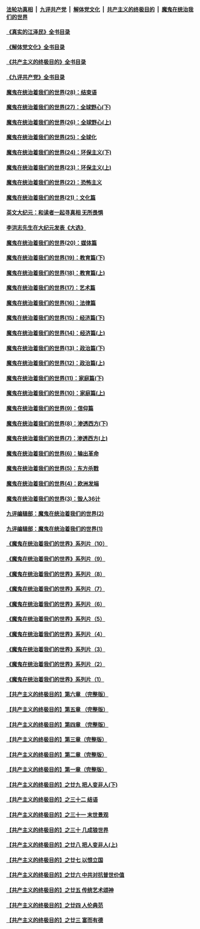 ####  [法轮功真相](../../../../basic/blob/master/README.md?t=07241901) &nbsp;|&nbsp; [九评共产党](../../../../9ping.md/blob/master/README.md?t=07241901) &nbsp;|&nbsp; [解体党文化](../../../../jtdwh.md/blob/master/README.md?t=07241901)  &nbsp;|&nbsp; [共产主义的终极目的](../../../../gczydzjmd.md/blob/master/README.md?t=07241901) &nbsp;|&nbsp; [魔鬼在统治我们的世界](../../../../mgztzwmdsj.md/blob/master/README.md?t=07241901) 

#### [《真实的江泽民》全书目录](../pages/nsc422/n13721399.md?t=07241901) 

#### [《解体党文化》全书目录](../pages/nsc422/n13721157.md?t=07241901) 

#### [《共产主义的终极目的》全书目录](../pages/nsc422/n13721048.md?t=07241901) 

#### [《九评共产党》全书目录](../pages/nsc422/n13708085.md?t=07241901) 

#### [魔鬼在统治着我们的世界(28)：结束语](../pages/nsc422/n10936246.md?t=07241901) 

#### [魔鬼在统治着我们的世界(27)：全球野心(下)](../pages/nsc422/n10928319.md?t=07241901) 

#### [魔鬼在统治着我们的世界(26)：全球野心(上)](../pages/nsc422/n10900318.md?t=07241901) 

#### [魔鬼在统治着我们的世界(25)：全球化](../pages/nsc422/n10788205.md?t=07241901) 

#### [魔鬼在统治着我们的世界(24)：环保主义(下)](../pages/nsc422/n10695307.md?t=07241901) 

#### [魔鬼在统治着我们的世界(23)：环保主义(上)](../pages/nsc422/n10688613.md?t=07241901) 

#### [魔鬼在统治着我们的世界(22)：恐怖主义](../pages/nsc422/n10614727.md?t=07241901) 

#### [魔鬼在统治着我们的世界(21)：文化篇](../pages/nsc422/n10597706.md?t=07241901) 

#### [英文大纪元：和读者一起寻真相 无所畏惧](../pages/nsc422/n12542027.md?t=07241901) 

#### [李洪志先生在大纪元发表《大选》](../pages/nsc422/n12534746.md?t=07241901) 

#### [魔鬼在统治着我们的世界(20)：媒体篇](../pages/nsc422/n10586579.md?t=07241901) 

#### [魔鬼在统治着我们的世界(19)：教育篇(下)](../pages/nsc422/n10564808.md?t=07241901) 

#### [魔鬼在统治着我们的世界(18)：教育篇(上)](../pages/nsc422/n10526970.md?t=07241901) 

#### [魔鬼在统治着我们的世界(17)：艺术篇](../pages/nsc422/n10499093.md?t=07241901) 

#### [魔鬼在统治着我们的世界(16)：法律篇](../pages/nsc422/n10485969.md?t=07241901) 

#### [魔鬼在统治着我们的世界(15)：经济篇(下)](../pages/nsc422/n10469975.md?t=07241901) 

#### [魔鬼在统治着我们的世界(14)：经济篇(上)](../pages/nsc422/n10457370.md?t=07241901) 

#### [魔鬼在统治着我们的世界(13)：政治篇(下)](../pages/nsc422/n10448270.md?t=07241901) 

#### [魔鬼在统治着我们的世界(12)：政治篇(上)](../pages/nsc422/n10444576.md?t=07241901) 

#### [魔鬼在统治着我们的世界(11)：家庭篇(下)](../pages/nsc422/n10440961.md?t=07241901) 

#### [魔鬼在统治着我们的世界(10)：家庭篇(上)](../pages/nsc422/n10435448.md?t=07241901) 

#### [魔鬼在统治着我们的世界(9)：信仰篇](../pages/nsc422/n10432159.md?t=07241901) 

#### [魔鬼在统治着我们的世界(8)：渗透西方(下)](../pages/nsc422/n10429603.md?t=07241901) 

#### [魔鬼在统治着我们的世界(7)：渗透西方(上)](../pages/nsc422/n10426013.md?t=07241901) 

#### [魔鬼在统治着我们的世界(6)：输出革命](../pages/nsc422/n10421536.md?t=07241901) 

#### [魔鬼在统治着我们的世界(5)：东方杀戮](../pages/nsc422/n10417707.md?t=07241901) 

#### [魔鬼在统治着我们的世界(4)：欧洲发端](../pages/nsc422/n10414890.md?t=07241901) 

#### [魔鬼在统治着我们的世界(3)：毁人36计](../pages/nsc422/n10411583.md?t=07241901) 

#### [九评编辑部：魔鬼在统治着我们的世界(2)](../pages/nsc422/n10410036.md?t=07241901) 

#### [九评编辑部：魔鬼在统治着我们的世界(1)](../pages/nsc422/n10406825.md?t=07241901) 

#### [《魔鬼在统治着我们的世界》系列片（10）](../pages/nsc422/n12292670.md?t=07241901) 

#### [《魔鬼在统治着我们的世界》系列片（9）](../pages/nsc422/n12290859.md?t=07241901) 

#### [《魔鬼在统治着我们的世界》系列片（8）](../pages/nsc422/n12287445.md?t=07241901) 

#### [《魔鬼在统治着我们的世界》系列片（7）](../pages/nsc422/n12283425.md?t=07241901) 

#### [《魔鬼在统治着我们的世界》系列片（6）](../pages/nsc422/n12282314.md?t=07241901) 

#### [《魔鬼在统治着我们的世界》系列片（5）](../pages/nsc422/n12281419.md?t=07241901) 

#### [《魔鬼在统治着我们的世界》系列片（4）](../pages/nsc422/n12274024.md?t=07241901) 

#### [《魔鬼在统治着我们的世界》系列片（3）](../pages/nsc422/n12271322.md?t=07241901) 

#### [《魔鬼在统治着我们的世界》系列片（2）](../pages/nsc422/n12269049.md?t=07241901) 

#### [《魔鬼在统治着我们的世界》系列片（1）](../pages/nsc422/n12267575.md?t=07241901) 

#### [【共产主义的终极目的】第六章 （完整版）](../pages/nsc422/n11428913.md?t=07241901) 

#### [【共产主义的终极目的】第五章 （完整版）](../pages/nsc422/n11428912.md?t=07241901) 

#### [【共产主义的终极目的】第四章 （完整版）](../pages/nsc422/n11428907.md?t=07241901) 

#### [【共产主义的终极目的】第三章（完整版）](../pages/nsc422/n11428848.md?t=07241901) 

#### [【共产主义的终极目的】第二章（完整版）](../pages/nsc422/n11428831.md?t=07241901) 

#### [【共产主义的终极目的】第一章（完整版）](../pages/nsc422/n11417651.md?t=07241901) 

#### [【共产主义的终极目的】之廿九 把人变非人(下)](../pages/nsc422/n11344140.md?t=07241901) 

#### [【共产主义的终极目的】之三十二 结语](../pages/nsc422/n11360535.md?t=07241901) 

#### [【共产主义的终极目的】之三十一 末世景观](../pages/nsc422/n11351129.md?t=07241901) 

#### [【共产主义的终极目的】之三十 几成狼世界](../pages/nsc422/n11348280.md?t=07241901) 

#### [【共产主义的终极目的】之廿八 把人变非人(上)](../pages/nsc422/n11340492.md?t=07241901) 

#### [【共产主义的终极目的】之廿七 以恨立国](../pages/nsc422/n11336944.md?t=07241901) 

#### [【共产主义的终极目的】之廿六 中共对抗普世价值](../pages/nsc422/n11324785.md?t=07241901) 

#### [【共产主义的终极目的】之廿五 传统艺术颂神](../pages/nsc422/n11296396.md?t=07241901) 

#### [【共产主义的终极目的】之廿四 人伦典范](../pages/nsc422/n11296397.md?t=07241901) 

#### [【共产主义的终极目的】之廿三 富而有德](../pages/nsc422/n11283598.md?t=07241901) 

